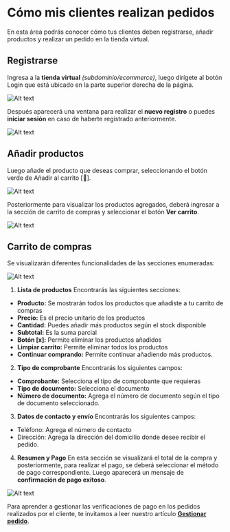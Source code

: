 # Cómo mis clientes realizan pedidos

En esta área podrás conocer cómo tus clientes deben registrarse, añadir productos y realizar un pedido en la tienda virtual.

## Registrarse

Ingresa a la **tienda virtual** *(subdominio/ecommerce)*, luego dirígete al botón Login que está ubicado en la parte superior derecha de la página.

![Alt text](img/1_realizarpedidos.jpg)

Después aparecerá una ventana para realizar el **nuevo registro** o puedes **iniciar sesión** en caso de haberte registrado anteriormente.

![Alt text](img/2_realizarpedidos.jpg)

## Añadir productos

Luego añade el producto que deseas comprar, seleccionando el botón verde de Añadir al carrito [🛒].

![Alt text](img/2_realizarpedidos.jpg)

Posteriormente para visualizar los productos agregados, deberá ingresar a la sección de carrito de compras y seleccionar el botón **Ver carrito**.

![Alt text](img/4_realizarpedidos.jpg)

## Carrito de compras

Se visualizarán diferentes funcionalidades de las secciones enumeradas:

![Alt text](img/8_realizarpedidos.jpg)

1. **Lista de productos**
Encontrarás las siguientes secciones:

- **Producto:** Se mostrarán todos los productos que añadiste a tu carrito de compras
- **Precio:** Es el precio unitario de los productos
- **Cantidad:** Puedes añadir más productos según el stock disponible
- **Subtotal:** Es la suma parcial
- **Botón [x]:** Permite eliminar los productos añadidos
- **Limpiar carrito:** Permite eliminar todos los productos
- **Continuar comprando:** Permite continuar añadiendo más productos.

2. **Tipo de comprobante**
Encontrarás los siguientes campos:

* **Comprobante:** Selecciona el tipo de comprobante que requieras
* **Tipo de documento:** Selecciona el documento
* **Número de documento:** Agrega el número de documento según el tipo de documento seleccionado.

3. **Datos de contacto y envío**
Encontrarás los siguientes campos:

- Teléfono: Agrega el número de contacto
- Dirección: Agrega la dirección del domicilio donde desee recibir el pedido.

4. **Resumen y Pago**
En esta sección se visualizará el total de la compra y posteriormente,  para realizar el pago, se deberá seleccionar el método de pago correspondiente. Luego aparecerá un mensaje de **confirmación de pago exitoso**.

![Alt text](img/9_realizarpedidos.jpg)

Para aprender a gestionar las verificaciones de pago en los pedidos realizados por el cliente, te invitamos a leer nuestro artículo **[Gestionar pedido](https://fastura.github.io/documentacion/tienda-virtual/Gestionar-Pedidos)**.
